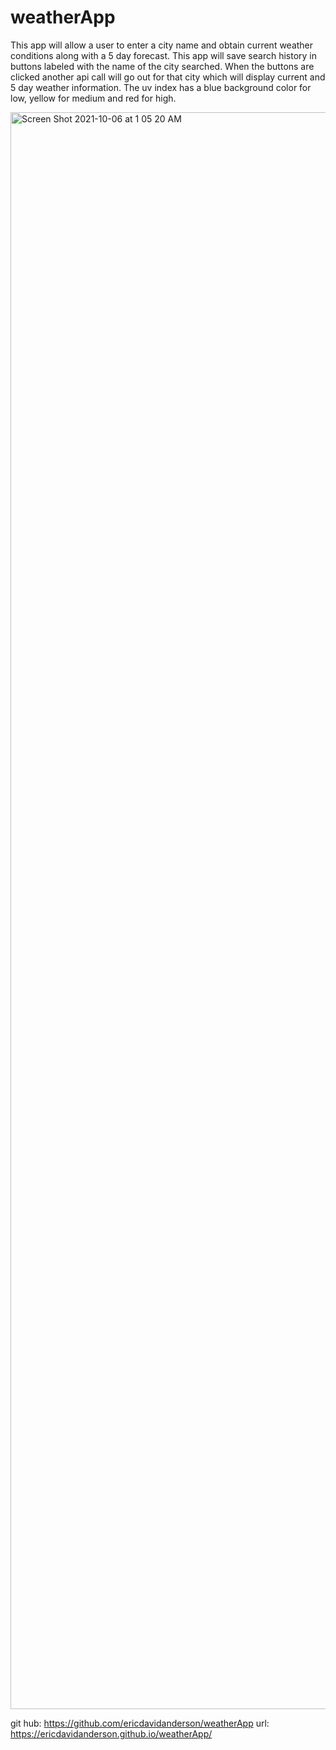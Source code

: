 # weatherApp

This app will allow a user to enter a city name and obtain current weather conditions along with a 5 day forecast.  This app will save search history in buttons
labeled with the name of the city searched.  When the buttons are clicked another api call will go out for that city which will display current and 5 day weather
information.  The uv index has a blue background color for low, yellow for medium and red for high.





<img width="2555" alt="Screen Shot 2021-10-06 at 1 05 20 AM" src="https://user-images.githubusercontent.com/87750403/136168614-cf7bbdf5-ff09-498b-9eea-592a96d0a838.png">











git hub: https://github.com/ericdavidanderson/weatherApp
url: https://ericdavidanderson.github.io/weatherApp/

